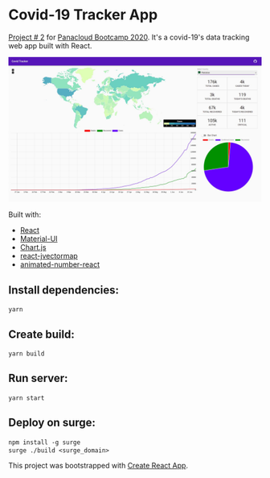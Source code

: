 # Covid-19 Tracker App

[Project # 2](https://docs.google.com/forms/d/e/1FAIpQLSe73k_rbeFDLdZB_mynUVF8f8AZbcG5MkvCRG_omAZuiMPDGg/viewform) for [Panacloud Bootcamp 2020](https://panacloud.github.io/bootcamp-2020/). It's a covid-19's data tracking web app built with React.

![demo](https://raw.githubusercontent.com/maanizfar/covid-tracker/master/public/screenshot.jpeg)

Built with:

- [React](https://github.com/facebook/react/)
- [Material-UI](https://material-ui.com/)
- [Chart.js](https://www.chartjs.org/)
- [react-jvectormap](https://github.com/kadoshms/react-jvectormap)
- [animated-number-react](https://github.com/Leocardoso94/animated-number-react)

## Install dependencies:

```
yarn
```

## Create build:

```
yarn build
```

## Run server:

```
yarn start
```

## Deploy on surge:

```
npm install -g surge
surge ./build <surge_domain>
```

This project was bootstrapped with [Create React App](https://github.com/facebook/create-react-app).
